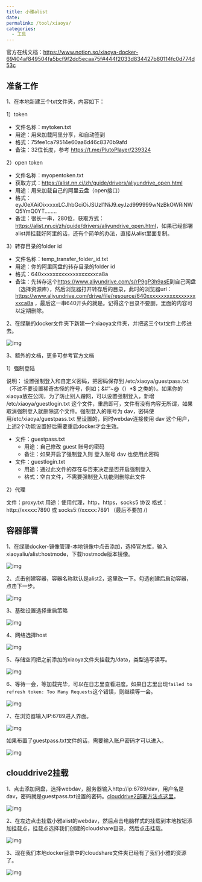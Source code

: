```yaml
---
title: 小雅alist
date:
permalink: /tool/xiaoya/
categories:
  - 工具
---
```


官方在线文档：<https://www.notion.so/xiaoya-docker-69404af849504fa5bcf9f2dd5ecaa75f#444f2033d834427b80114fc0d774d53c>

## 准备工作

1、在本地新建三个txt文件夹，内容如下：

1）token
- 文件名称：mytoken.txt
- 用途：用来加载阿里分享，和自动签到
- 格式：75fee1ca79514e60aa6d46c8370b9afd
- 备注：32位长度，参考 <https://t.me/PlutoPlayer/239324>

2）open token
- 文件名称：myopentoken.txt
- 获取方式：<https://alist.nn.ci/zh/guide/drivers/aliyundrive_open.html>
- 用途：用来加载自己的阿里云盘（open接口）
- 格式：eyJ0eXAiOixxxxxLCJhbGciOiJSUzI1NiJ9.eyJzd999999wNzBkOWRiNWQ5YmQ0YT........
- 备注：很长一串，280位，获取方式：<https://alist.nn.ci/zh/guide/drivers/aliyundrive_open.html>，如果已经部署alist并挂载好阿里的话，还有个简单的办法，直接从alist里面复制。


3）转存目录的folder id
- 文件名称：temp_transfer_folder_id.txt
- 用途：你的阿里⽹盘的转存目录的folder id
- 格式：640xxxxxxxxxxxxxxxxxxxca8a
- 备注：先转存这个<https://www.aliyundrive.com/s/rP9gP3h9asE>到自己网盘（选择资源库），然后浏览器打开转存后的目录，此时的浏览器url：<https://www.aliyundrive.com/drive/file/resource/640xxxxxxxxxxxxxxxxxxxca8a> ，最后这一串640开头的就是。记得这个目录不要删，里面的内容可以定期删除。 

2、在绿联的docker文件夹下新建一个xiaoya文件夹，并把这三个txt文件上传进去。

![img](./img/0501.png)

3、额外的文档，更多可参考官方文档

1）强制登陆

说明： 设置强制登入和自定义密码，把密码保存到 /etc/xiaoya/guestpass.txt （不过不要设置稀奇古怪的符号，例如；&#“~@（）*$ 之类的）。如果你的xiaoya放在公网，为了防止别人蹭网，可以设置强制登入，新增 /etc/xiaoya/guestlogin.txt 这个文件，重启即可，文件有没有内容无所谓，如果取消强制登入就删除这个文件。强制登入的账号为 dav，密码使用/etc/xiaoya/guestpass.txt 里设置的，同时webdav连接使用 dav 这个用户，上述2个功能设置好后需要重启docker才会生效。

- 文件：guestpass.txt
  - 用途：自己修改 guest 账号的密码
  - 备注：如果开启了强制登入则 登入账号 dav 也使用此密码
- 文件：guestlogin.txt
  - 用途：通过此文件的存在与否来决定是否开启强制登入
  - 格式：空白文件，不需要强制登入功能则删除此文件

2）代理

文件：proxy.txt
用途：使用代理，http，https，socks5 协议
格式：http://xxxxx:7890 或 socks5://xxxxx:7891 （最后不要加 /)

## 容器部署

1、在绿联docker-镜像管理-本地镜像中点击添加，选择官方库，输入xiaoyaliu/alist:hostmode，下载hostmode版本镜像。

![img](./img/0502.png)

2、点击创建容器，容器名称默认是alist2，这里改一下。勾选创建后启动容器，点击下一步。

![img](./img/0503.png)

3、基础设置选择重启策略

![img](./img/0504.png)

4、网络选择host

![img](./img/0505.png)

5、存储空间把之前添加的xiaoya文件夹挂载为/data，类型选写读写。

![img](./img/0506.png)

6、等待一会，等加载完毕，可以在日志里查看进度。如果日志里出现`failed to refresh token: Too Many Requests`这个错误，则继续等一会。

![img](./img/0507.png)

7、在浏览器输入IP:6789进入界面。

![img](./img/0508.png)

如果布置了guestpass.txt文件的话，需要输入账户密码才可以进入。

![img](./img/0509.png)


## clouddrive2挂载

1、点击添加网盘，选择webdav，服务器输入http://ip:6789/dav，用户名是dav，密码就是guestpass.txt设置的密码。[clouddrive2部署方法点这里](/tool/clouddrive2/)。

![img](./img/0510.png)

2、在左边点击挂载小雅alist的webdav，然后点击电脑样式的挂载到本地按钮添加挂载点，挂载点选择我们创建的cloudshare目录，然后点击挂载。

![img](./img/0511.png)

3、现在我们本地docker目录中的cloudshare文件夹已经有了我们小雅的资源了。

![img](./img/0512.png)



